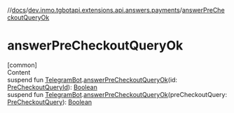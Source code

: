 //[docs](../../index.md)/[dev.inmo.tgbotapi.extensions.api.answers.payments](index.md)/[answerPreCheckoutQueryOk](answer-pre-checkout-query-ok.md)



# answerPreCheckoutQueryOk  
[common]  
Content  
suspend fun [TelegramBot](../dev.inmo.tgbotapi.bot/index.md#%5Bdev.inmo.tgbotapi.bot%2FTelegramBot%2F%2F%2FPointingToDeclaration%2F%5D%2FClasslikes%2F625018081).[answerPreCheckoutQueryOk](answer-pre-checkout-query-ok.md)(id: [PreCheckoutQueryId](../dev.inmo.tgbotapi.types/index.md#%5Bdev.inmo.tgbotapi.types%2FPreCheckoutQueryId%2F%2F%2FPointingToDeclaration%2F%5D%2FClasslikes%2F625018081)): [Boolean](https://kotlinlang.org/api/latest/jvm/stdlib/kotlin/-boolean/index.html)  
suspend fun [TelegramBot](../dev.inmo.tgbotapi.bot/index.md#%5Bdev.inmo.tgbotapi.bot%2FTelegramBot%2F%2F%2FPointingToDeclaration%2F%5D%2FClasslikes%2F625018081).[answerPreCheckoutQueryOk](answer-pre-checkout-query-ok.md)(preCheckoutQuery: [PreCheckoutQuery](../dev.inmo.tgbotapi.types.payments/-pre-checkout-query/index.md)): [Boolean](https://kotlinlang.org/api/latest/jvm/stdlib/kotlin/-boolean/index.html)  



